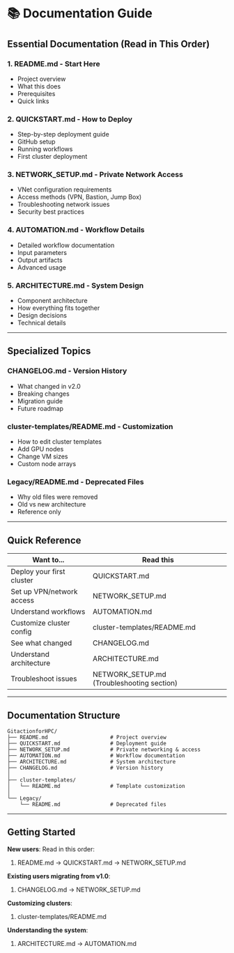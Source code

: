 # 📚 Documentation Guide

## Essential Documentation (Read in This Order)

### 1. **README.md** - Start Here
- Project overview
- What this does
- Prerequisites
- Quick links

### 2. **QUICKSTART.md** - How to Deploy
- Step-by-step deployment guide
- GitHub setup
- Running workflows
- First cluster deployment

### 3. **NETWORK_SETUP.md** - Private Network Access
- VNet configuration requirements
- Access methods (VPN, Bastion, Jump Box)
- Troubleshooting network issues
- Security best practices

### 4. **AUTOMATION.md** - Workflow Details
- Detailed workflow documentation
- Input parameters
- Output artifacts
- Advanced usage

### 5. **ARCHITECTURE.md** - System Design
- Component architecture
- How everything fits together
- Design decisions
- Technical details

---

## Specialized Topics

### **CHANGELOG.md** - Version History
- What changed in v2.0
- Breaking changes
- Migration guide
- Future roadmap

### **cluster-templates/README.md** - Customization
- How to edit cluster templates
- Add GPU nodes
- Change VM sizes
- Custom node arrays

### **Legacy/README.md** - Deprecated Files
- Why old files were removed
- Old vs new architecture
- Reference only

---

## Quick Reference

**Want to...** | **Read this**
--- | ---
Deploy your first cluster | QUICKSTART.md
Set up VPN/network access | NETWORK_SETUP.md
Understand workflows | AUTOMATION.md
Customize cluster config | cluster-templates/README.md
See what changed | CHANGELOG.md
Understand architecture | ARCHITECTURE.md
Troubleshoot issues | NETWORK_SETUP.md (Troubleshooting section)

---

## Documentation Structure

```
GitactionforHPC/
├── README.md                    # Project overview
├── QUICKSTART.md                # Deployment guide
├── NETWORK_SETUP.md             # Private networking & access
├── AUTOMATION.md                # Workflow documentation
├── ARCHITECTURE.md              # System architecture
├── CHANGELOG.md                 # Version history
│
├── cluster-templates/
│   └── README.md                # Template customization
│
└── Legacy/
    └── README.md                # Deprecated files
```

---

## Getting Started

**New users**: Read in this order:
1. README.md → QUICKSTART.md → NETWORK_SETUP.md

**Existing users migrating from v1.0**: 
1. CHANGELOG.md → NETWORK_SETUP.md

**Customizing clusters**:
1. cluster-templates/README.md

**Understanding the system**:
1. ARCHITECTURE.md → AUTOMATION.md
